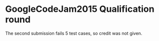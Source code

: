 # GoogleCodeJam2015 Qualification round
The second submission fails 5 test cases, so credit was not given.
